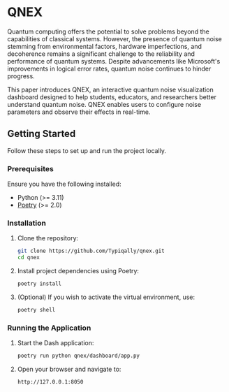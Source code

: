 # QNEX

Quantum computing offers the potential to solve problems beyond the capabilities of classical systems. However, the
presence of quantum noise stemming from environmental factors, hardware imperfections, and decoherence remains a
significant challenge to the reliability and performance of quantum systems. Despite advancements like Microsoft's
improvements in logical error rates, quantum noise continues to hinder progress.

This paper introduces QNEX, an interactive quantum noise visualization dashboard designed to help students, educators,
and researchers better understand quantum noise. QNEX enables users to configure noise parameters and observe their
effects in real-time.

## Getting Started

Follow these steps to set up and run the project locally.

### Prerequisites

Ensure you have the following installed:
- Python (>= 3.11)
- [Poetry](https://python-poetry.org/) (>= 2.0)

### Installation

1. Clone the repository:
    ```bash
    git clone https://github.com/Typiqally/qnex.git
    cd qnex
    ```

2. Install project dependencies using Poetry:
    ```bash
    poetry install
    ```

3. (Optional) If you wish to activate the virtual environment, use:
    ```bash
    poetry shell
    ```

### Running the Application

1. Start the Dash application:
    ```bash
    poetry run python qnex/dashboard/app.py
    ```

2. Open your browser and navigate to:
    ```
    http://127.0.0.1:8050
    ```